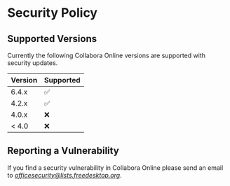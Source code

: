 # Security Policy

## Supported Versions

Currently the following Collabora Online versions are supported with security updates.

| Version | Supported          |
| ------- | ------------------ |
| 6.4.x   | :white_check_mark: |
| 4.2.x   | :white_check_mark: |
| 4.0.x   | :x: |
| < 4.0   | :x:                |

## Reporting a Vulnerability

If you find a security vulnerability in Collabora Online please send an email to *officesecurity@lists.freedesktop.org*. 
